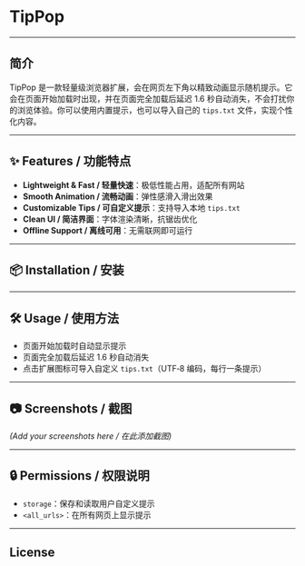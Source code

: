 # TipPop

---

## 简介

TipPop 是一款轻量级浏览器扩展，会在网页左下角以精致动画显示随机提示。它会在页面开始加载时出现，并在页面完全加载后延迟 1.6 秒自动消失，不会打扰你的浏览体验。你可以使用内置提示，也可以导入自己的 `tips.txt` 文件，实现个性化内容。

---

## ✨ Features / 功能特点

- **Lightweight & Fast / 轻量快速**：极低性能占用，适配所有网站  
- **Smooth Animation / 流畅动画**：弹性感滑入滑出效果  
- **Customizable Tips / 可自定义提示**：支持导入本地 `tips.txt`  
- **Clean UI / 简洁界面**：字体渲染清晰，抗锯齿优化  
- **Offline Support / 离线可用**：无需联网即可运行  

---

## 📦 Installation / 安装


---

## 🛠 Usage / 使用方法

- 页面开始加载时自动显示提示  
- 页面完全加载后延迟 1.6 秒自动消失  
- 点击扩展图标可导入自定义 `tips.txt`（UTF‑8 编码，每行一条提示）  

---

## 📷 Screenshots / 截图

*(Add your screenshots here / 在此添加截图)*

---

## 🔒 Permissions / 权限说明

- `storage`：保存和读取用户自定义提示  
- `<all_urls>`：在所有网页上显示提示  

---

## License
